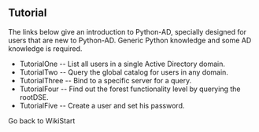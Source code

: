 ## Tutorial ##

The links below give an introduction to Python-AD, specially designed for users that are new to Python-AD. Generic Python knowledge and some AD knowledge is required.

  * TutorialOne -- List all users in a single Active Directory domain.
  * TutorialTwo -- Query the global catalog for users in any domain.
  * TutorialThree -- Bind to a specific server for a query.
  * TutorialFour -- Find out the forest functionality level by querying the rootDSE.
  * TutorialFive -- Create a user and set his password.

Go back to WikiStart